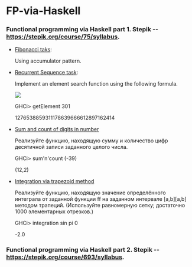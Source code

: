 # FP-via-Haskell
### Functional programming via Haskell part 1. Stepik -- https://stepik.org/course/75/syllabus.

* [Fibonacci taks](Part1/Fibonacci.hs):

  Using accumulator pattern.

* [Recurrent Sequence task](Part1/RecurrentSequence.hs):
  
  Implement an element search function using the following formula. 
  
  <img src="https://render.githubusercontent.com/render/math?math=a_0 = 1, a_1 = 2, a_2 = 3, a_{k %2B 3} = a_{k %2B 2} %2B a_{k %2B 1} - 2a_k">
  
  GHCi> getElement 301
  
  1276538859311178639666612897162414

* [Sum and count of digits in number](Part1/SumAndCountOfDigits.hs)

  Реализуйте функцию, находящую сумму и количество цифр десятичной записи заданного целого числа.
  
  GHCi> sum'n'count (-39)
  
  (12,2)

* [Integration via trapezoid method](Part1/Integration.hs)

  Реализуйте функцию, находящую значение определённого интеграла от заданной функции ff на заданном интервале [a,b][a,b] методом трапеций. (Используйте равномерную сетку; достаточно 1000 элементарных отрезков.)
   
  GHCi> integration sin pi 0
  
  -2.0

### Functional programming via Haskell part 2. Stepik -- https://stepik.org/course/693/syllabus.
